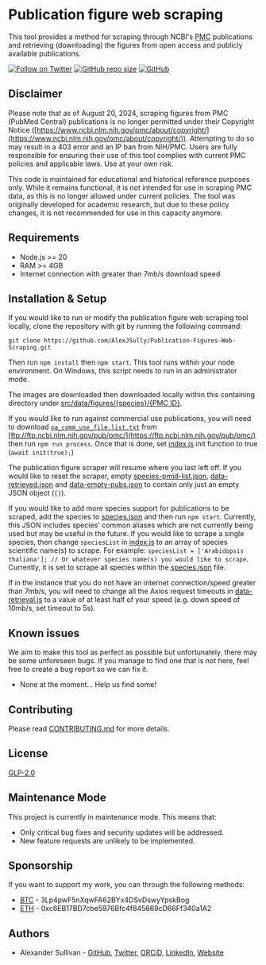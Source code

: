 # Publication figure web scraping

This tool provides a method for scraping through NCBI's [PMC](https://www.ncbi.nlm.nih.gov/labs/pmc/) publications and retrieving (downloading) the figures from open access and publicly available publications.

[![Follow on Twitter](https://img.shields.io/twitter/follow/alexjsully?style=social)](https://twitter.com/alexjsully)
[![GitHub repo size](https://img.shields.io/github/repo-size/AlexJSully/Publication-Figures-Web-Scraping)](https://github.com/AlexJSully/Publication-Figures-Web-Scraping)
[![GitHub](https://img.shields.io/github/license/AlexJSully/Publication-Figures-Web-Scraping)](https://github.com/AlexJSully/Publication-Figures-Web-Scraping)

## Disclaimer

Please note that as of August 20, 2024, scraping figures from PMC (PubMed Central) publications is no longer permitted under their Copyright Notice ([https://www.ncbi.nlm.nih.gov/pmc/about/copyright/](https://www.ncbi.nlm.nih.gov/pmc/about/copyright/)). Attempting to do so may result in a 403 error and an IP ban from NIH/PMC. Users are fully responsible for ensuring their use of this tool complies with current PMC policies and applicable laws. Use at your own risk.

This code is maintained for educational and historical reference purposes only. While it remains functional, it is not intended for use in scraping PMC data, as this is no longer allowed under current policies. The tool was originally developed for academic research, but due to these policy changes, it is not recommended for use in this capacity anymore.

## Requirements

-   Node.js >= 20
-   RAM >= 4GB
-   Internet connection with greater than 7mb/s download speed

## Installation & Setup

If you would like to run or modify the publication figure web scraping tool locally, clone the repository with git by running the following command:

```git
git clone https://github.com/AlexJSully/Publication-Figures-Web-Scraping.git
```

Then run `npm install` then `npm start`. This tool runs within your node environment. On Windows, this script needs to run in an administrator mode.

The images are downloaded then downloaded locally within this containing directory under [src/data/figures/{species}/{PMC ID}](./src/data/figures).

If you would like to run against commercial use publications, you will need to download [`oa_comm_use_file.list.txt`](https://ftp.ncbi.nlm.nih.gov/pub/pmc/oa_comm_use_file.list.txt) from [ftp://ftp.ncbi.nlm.nih.gov/pub/pmc/](https://ftp.ncbi.nlm.nih.gov/pub/pmc/) then run `npm run process`. Once that is done, set [index.js](./src/index.js) init function to true (`await init(true);`)

The publication figure scraper will resume where you last left off. If you would like to reset the scraper, empty [species-pmid-list.json](./src/data/species-pmid-list.json), [data-retrieved.json](./src/data/data-retrieved.json) and [data-empty-pubs.json](./src/data/data-empty-pubs.json) to contain only just an empty JSON object (`{}`).

If you would like to add more species support for publications to be scraped, add the species to [species.json](./src/data/species.json) and then run `npm start`. Currently, this JSON includes species' common aliases which are not currently being used but may be useful in the future. If you would like to scrape a single species, then change `speciesList` in [index.js](./src/index.js) to an array of species scientific name(s) to scrape. For example: `speciesList = ['Arabidopsis thaliana']; // Or whatever species name(s) you would like to scrape`. Currently, it is set to scrape all species within the [species.json](./src/data/species.json) file.

If in the instance that you do not have an internet connection/speed greater than 7mb/s, you will need to change all the Axios request timeouts in [data-retrieval.js](./src/scripts/data-retrieval.js) to a value of at least half of your speed (e.g. down speed of 10mb/s, set timeout to 5s).

## Known issues

We aim to make this tool as perfect as possible but unfortunately, there may be some unforeseen bugs. If you manage to find one that is not here, feel free to create a bug report so we can fix it.

-   None at the moment... Help us find some!

## Contributing

Please read [CONTRIBUTING.md](CONTRIBUTING.md) for more details.

## License

[GLP-2.0](LICENSE.md)

## Maintenance Mode

This project is currently in maintenance mode. This means that:

-   Only critical bug fixes and security updates will be addressed.
-   New feature requests are unlikely to be implemented.

## Sponsorship

If you want to support my work, you can through the following methods:

-   [BTC](3Lp4pwF5nXqwFA62BYx4DSvDswyYpskBog) - 3Lp4pwF5nXqwFA62BYx4DSvDswyYpskBog
-   [ETH](0xc6EB17BD7cbe5976Bfc4f845669cD66Ff340a1A2) - 0xc6EB17BD7cbe5976Bfc4f845669cD66Ff340a1A2

## Authors

-   Alexander Sullivan - [GitHub](https://github.com/AlexJSully), [Twitter](https://twitter.com/alexjsully), [ORCiD](https://orcid.org/0000-0002-4463-4473), [LinkedIn](https://www.linkedin.com/in/alexanderjsullivan/), [Website](https://alexjsully.me/)
